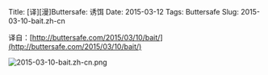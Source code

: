 Title: [译][漫]Buttersafe: 诱饵
Date: 2015-03-12
Tags: Buttersafe
Slug: 2015-03-10-bait.zh-cn

译自：[http://buttersafe.com/2015/03/10/bait/](http://buttersafe.com/2015/03/10/bait/)


![2015-03-10-bait.zh-cn.png](/static/images/comics/2015-03-10-bait.zh-cn.png)